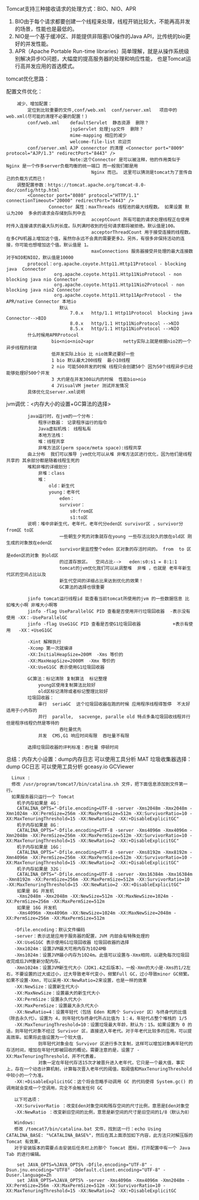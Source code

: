 Tomcat支持三种接收请求的处理方式：BIO、NIO、APR 
 1. BIO由于每个请求都要创建一个线程来处理，线程开销比较大，不能再高并发的场景，性能也是最低的。
 2. NIO是一个基于缓冲区、并能提供非阻塞I/O操作的Java API，比传统的bio更好的并发性能。
 3. APR（Apache Portable Run-time libraries）简单理解，就是从操作系统级别解决异步IO问题，大幅度的提高服务器的处理和响应性能， 也是Tomcat运行高并发应用的首选模式。

tomcat优化思路：

配置文件优化：

        减少、增加配置：
            定位到比较重要的文件,conf/web.xml  conf/server.xml   项目中的web.xml(尽可能的清理不必要的配置！)
            conf/web.xml    defaultServlet  静态资源  删除？
                            jspServlet 处理jsp文件  删除？
                            mime-mapping 相应的减少
                            welcome-file-list 欢迎页
            conf/server.xml AJP connerctor 的清理 <Connector port="8009" protocol="AJP/1.3" redirectPort="8443" />
                            Note:这个Connector 是可以被注释，他的作用类似于Nginx 是一个作多server负载均衡的统一端口 而一般我们都是用
                            		Nginx 而已。 这里可以猜测是tomcat为了宣传自己的负载方式而已！    
        调整配置参数：https://tomcat.apache.org/tomcat-8.0-doc/config/http.html
            <Connector port="8080" protocol="HTTP/1.1" connectionTimeout="20000" redirectPort="8443" />
                    Connector 属性：maxThreads 线程池的最大线程数。 如果设置 默认为200  多余的请求会存储到队列中去
                                    acceptCount 所有可能的请求处理线程正在使用时传入连接请求的最大队列长度。队列满时收到的任何请求都将被拒绝。默认值是100。
                                    acceptorThreadCount 用于接受连接的线程数。在多CPU机器上增加这个值，虽然你永远不会真的需要更多2。另外，有很多非保持活动的连接，你可能也想增加这个值。默认值是 1。
                                    maxConnections 服务器接受并处理的最大连接数 对于NIO和NIO2，默认值是10000
            protocol：org.apache.coyote.http11.Http11Protocol - blocking java  Connector
                      org.apache.coyote.http11.Http11NioProtocol - non blocking java nio Connector
                      org.apache.coyote.http11.Http11Nio2Protocol - non blocking java nio2 Connector
                      org.apache.coyote.http11.Http11AprProtocol - the APR/native Connector 本地io
                        默认  
                            7.0.x   http/1.1 Http11Protocol  blocking java  Connector-->BIO  
                            8.0.x   http/1.1 Http11NioProtocol -->NIO       
                            8.5.x   http/1.1 Http11NioProtocol -->NIO
            什么时候用APRProtocol 
                     bio<nio<nio2<apr           netty实际上就是根据nio2的一个异步线程的封装 
                     低并发实际上bio 比 nio效果还要好一些 
                     1 bio 默认最大200线程  最小10线程
                     2 nio 可能500并发的时候 线程只会创建50个 因为50个线程异步已经能够处理好500个并发
                     3 大约是在并发300以内的时候  性能bio>nio
                     4 JVisualVM jmeter 测试并发情况
            具体优化见server.xml说明                    
                        
jvm调优：<内存大小的设置+GC算法的选择>

            java运行时，在jvm的一个分布：
                程序计数器： 记录程序运行的指令
                Java虚拟机栈： 线程私有
                本地方法栈：
                堆：线程共享
                非堆方法区(perm space/meta space):线程共享
            由上分布  我们可以推导 jvm优化可以从堆 非堆方法区进行优化，因为他们是线程共享的 其余部分都是随着线程生死的
            堆和非堆的详细划分：
                非堆：class 
                堆：
                    old：新生代
                    young：老年代
                        eden：
                        survivor：
                            s0:from区
                            s1:to区
            说明：堆中非新生代，老年代，老年代分eden区 survivor区 ，survivor分from区 to区 
                        一些朝生夕死的对象就存在young 一些存活比较久的放在old区 刚生成的对象放在eden区
                        survivor是监控整个eden 区对象的存活时间的。 from  to 区 是eden区的对象 到old区
                        的过渡存放区。  空间占比-->   eden:s0:s1 = 8:1:1 
                        tomcat的jvm优化我们可以从调整堆  非堆 ，也就是 老年年新生代区的空间占比以及
                        新生代空间的详细占比来达到优化的效果！           
                        GC算法的选择也很重要
                             
            jinfo tomcat运行线程id 能查看当前tomcat所使用的jvm 的一些数据信息 比如堆大小啊 非堆大小啊等
            jinfo -flag UseParallelGC PID 查看是否使用并行垃圾回收器  -表示没有使用 -XX：-UseParallelGC
            jinfo -flag UseG1GC PID 查看是否使G1垃圾回收器            +表示有使用   -XX：+UseG1GC
            
            -Xint 解释执行
            -Xcomp 第一次就编译
            -XX:InitialHeapSize=200M  -Xms 等价的
            -XX:MaxHeapSize=2000M  -Xmx 等价的
            -XX:UseG1GC 表示使用G1垃圾回收器
            
            GC算法：标记清除 复制算法  标记整理  
                young区使用复制算法比较好 
                old区标记清除或者标记整理比较好
            垃圾回收器：
                串行  seriaGC  这个垃圾回收器在跑的时候 应用程序线程得暂停  不太好   适用于小内存的
                并行  paralle,  sacvenge, paralle old 特点多条垃圾回收线程并行 但是程序线程仍然是等待的
                        吞吐量优先
                并发  CMS,G1 响应时间有限  吞吐量不有限
                
            选择垃圾回收器的评判标准：吞吐量 停顿时间
            
            
总结：内存大小设置：dump内存日志 可以使用工具分析  MAT
      垃圾收集器选择：dump GC日志  可以使用工具分析 gceasy.io GCViewer
            
      Linux :
      修改 /usr/program/tomcat7/bin/catalina.sh 文件，把下面信息添加到文件第一行。
      如果服务器只运行一个 Tomcat
        机子内存如果是 4G：
        CATALINA_OPTS="-Dfile.encoding=UTF-8 -server -Xms2048m -Xmx2048m -Xmn1024m -XX:PermSize=256m -XX:MaxPermSize=512m -XX:SurvivorRatio=10 -XX:MaxTenuringThreshold=15 -XX:NewRatio=2 -XX:+DisableExplicitGC"
        机子内存如果是 8G：
        CATALINA_OPTS="-Dfile.encoding=UTF-8 -server -Xms4096m -Xmx4096m -Xmn2048m -XX:PermSize=256m -XX:MaxPermSize=512m -XX:SurvivorRatio=10 -XX:MaxTenuringThreshold=15 -XX:NewRatio=2 -XX:+DisableExplicitGC"
        机子内存如果是 16G：
        CATALINA_OPTS="-Dfile.encoding=UTF-8 -server -Xms8192m -Xmx8192m -Xmn4096m -XX:PermSize=256m -XX:MaxPermSize=512m -XX:SurvivorRatio=10 -XX:MaxTenuringThreshold=15 -XX:NewRatio=2 -XX:+DisableExplicitGC"
        机子内存如果是 32G：
        CATALINA_OPTS="-Dfile.encoding=UTF-8 -server -Xms16384m -Xmx16384m -Xmn8192m -XX:PermSize=256m -XX:MaxPermSize=512m -XX:SurvivorRatio=10 -XX:MaxTenuringThreshold=15 -XX:NewRatio=2 -XX:+DisableExplicitGC"
        如果是 8G 开发机
        -Xms2048m -Xmx2048m -XX:NewSize=512m -XX:MaxNewSize=1024m -XX:PermSize=256m -XX:MaxPermSize=512m
        如果是 16G 开发机
        -Xms4096m -Xmx4096m -XX:NewSize=1024m -XX:MaxNewSize=2048m -XX:PermSize=256m -XX:MaxPermSize=512m
                    
       -Dfile.encoding：默认文件编码
       -server：表示这是应用于服务器的配置，JVM 内部会有特殊处理的
       -XX:UseG1GC 表示使用G1垃圾回收器 垃圾回收器的选择
       -Xmx1024m：设置JVM最大可用内存为1024MB
       -Xms1024m：设置JVM最小内存为1024m。此值可以设置与-Xmx相同，以避免每次垃圾回收完成后JVM重新分配内存。
       -Xmn1024m：设置JVM新生代大小（JDK1.4之后版本）。一般-Xmn的大小是-Xms的1/2左右，不要设置的过大或过小，过大导致老年代变小，频繁Full GC，过小导致minor GC频繁。如果不设置-Xmn，可以采用-XX:NewRatio=2来设置，也是一样的效果
       -XX:NewSize：设置新生代大小
       -XX:MaxNewSize：设置最大的新生代大小
       -XX:PermSize：设置永久代大小
       -XX:MaxPermSize：设置最大永久代大小
       -XX:NewRatio=4：设置年轻代（包括 Eden 和两个 Survivor 区）与终身代的比值（除去永久代）。设置为 4，则年轻代与终身代所占比值为 1：4，年轻代占整个堆栈的 1/5
       -XX:MaxTenuringThreshold=10：设置垃圾最大年龄，默认为：15。如果设置为 0 的话，则年轻代对象不经过 Survivor 区，直接进入年老代。对于年老代比较多的应用，可以提高效率。如果将此值设置为一个较大值，
                则年轻代对象会在 Survivor 区进行多次复制，这样可以增加对象再年轻代的存活时间，增加在年轻代即被回收的概论。需要注意的是，设置了 -XX:MaxTenuringThreshold，并不代表着，
                对象一定在年轻代存活15次才被晋升进入老年代，它只是一个最大值，事实上，存在一个动态计算机制，计算每次晋入老年代的阈值，取阈值和MaxTenuringThreshold中较小的一个为准。
       -XX:+DisableExplicitGC：这个将会忽略手动调用 GC 的代码使得 System.gc() 的调用就会变成一个空调用，完全不会触发任何 GC   
          
       以下可选项：
       -XX:SurvivorRatio ：改变Eden对象空间和残存空间的尺寸比例，意思是Eden对象空
       -XX:NewRatio ：改变新旧空间的比例，意思是新空间的尺寸是旧空间的1/8（默认为8）
       
       Windows: 
       修改 /tomcat7/bin/catalina.bat 文件，找到这一行：echo Using CATALINA_BASE: "%CATALINA_BASE%"，然后在其上面添加如下内容，此方法只对解压版的 Tomcat 有效果，
       对于安装版本的需要点击安装后任务栏上的那个 Tomcat 图标，打开配置中有一个 Java Tab 的进行编辑。
     
        set JAVA_OPTS=%JAVA_OPTS% -Dfile.encoding="UTF-8" -Dsun.jnu.encoding="UTF8" -Ddefault.client.encoding="UTF-8" -Duser.language=Zh
        set JAVA_OPTS=%JAVA_OPTS% -server -Xms4096m -Xmx4096m -Xmn2048m -XX:PermSize=256m -XX:MaxPermSize=512m -XX:SurvivorRatio=10 -XX:MaxTenuringThreshold=15 -XX:NewRatio=2 -XX:+DisableExplicitGC